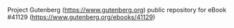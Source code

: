 Project Gutenberg (https://www.gutenberg.org) public repository for eBook #41129 (https://www.gutenberg.org/ebooks/41129)
